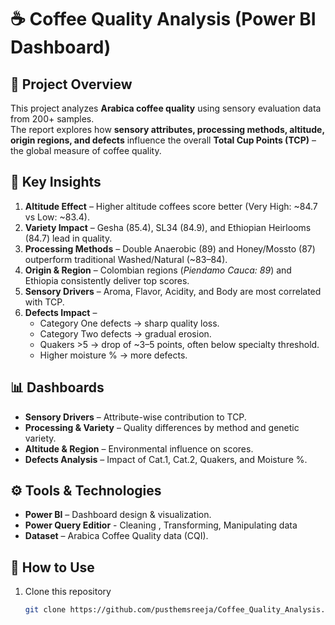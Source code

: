 # ☕ Coffee Quality Analysis (Power BI Dashboard)

## 📌 Project Overview
This project analyzes **Arabica coffee quality** using sensory evaluation data from 200+ samples.  
The report explores how **sensory attributes, processing methods, altitude, origin regions, and defects** influence the overall **Total Cup Points (TCP)** – the global measure of coffee quality.

## 🔑 Key Insights
1. **Altitude Effect** – Higher altitude coffees score better (Very High: ~84.7 vs Low: ~83.4).  
2. **Variety Impact** – Gesha (85.4), SL34 (84.9), and Ethiopian Heirlooms (84.7) lead in quality.  
3. **Processing Methods** – Double Anaerobic (89) and Honey/Mossto (87) outperform traditional Washed/Natural (~83–84).  
4. **Origin & Region** – Colombian regions (*Piendamo Cauca: 89*) and Ethiopia consistently deliver top scores.  
5. **Sensory Drivers** – Aroma, Flavor, Acidity, and Body are most correlated with TCP.  
6. **Defects Impact** –  
   - Category One defects → sharp quality loss.  
   - Category Two defects → gradual erosion.  
   - Quakers >5 → drop of ~3–5 points, often below specialty threshold.  
   - Higher moisture % → more defects.  

## 📊 Dashboards
- **Sensory Drivers** – Attribute-wise contribution to TCP.  
- **Processing & Variety** – Quality differences by method and genetic variety.  
- **Altitude & Region** – Environmental influence on scores.  
- **Defects Analysis** – Impact of Cat.1, Cat.2, Quakers, and Moisture %.  

## ⚙️ Tools & Technologies
- **Power BI** – Dashboard design & visualization.  
- **Power Query Editior** - Cleaning , Transforming, Manipulating data
- **Dataset** – Arabica Coffee Quality data (CQI).  

## 🚀 How to Use
1. Clone this repository  
   ```bash
   git clone https://github.com/pusthemsreeja/Coffee_Quality_Analysis.git

